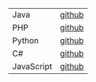
<table>

<tr>
    <td>Java</td>
    <td><a href="https://github.com/qcloudsms/qcloudsms_java">github</a></td>
</tr>
<tr>
    <td>PHP</td>
    <td><a href="https://github.com/qcloudsms/qcloudsms_php">github</a></td>
</tr>
<tr>
    <td>Python</td>
    <td><a href="https://github.com/qcloudsms/qcloudsms_py">github</a></td>
</tr>
<tr>
    <td>C#</td>
    <td><a href="https://github.com/qcloudsms/qcloudsms_csharp">github</a></td>
</tr>
<tr>
    <td>JavaScript</td>
    <td><a href="https://github.com/qcloudsms/qcloudsms_js">github</a></td>
</tr>

</table>
